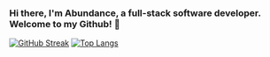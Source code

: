 ### Hi there, I'm Abundance, a full-stack software developer. Welcome to my Github! 👋

[![GitHub Streak](https://streak-stats.demolab.com?user=abundanceesim)](https://git.io/streak-stats)
[![Top Langs](https://github-readme-stats.vercel.app/api/top-langs/?username=abundanceesim&layout=compact)](https://github.com/abundanceesim) 
<!--![Abundance's GitHub stats](https://github-readme-stats.vercel.app/api?username=abundanceesim&show_icons=true&theme=dark)-->

<!--
**abundanceesim/abundanceesim** is a ✨ _special_ ✨ repository because its `README.md` (this file) appears on your GitHub profile.

Here are some ideas to get you started:

- 🔭 I’m currently working on ...
- 🌱 I’m currently learning ...
- 👯 I’m looking to collaborate on ...
- 🤔 I’m looking for help with ...
- 💬 Ask me about ...
- 📫 How to reach me: ...
- 😄 Pronouns: ...
- ⚡ Fun fact: ...
-->
